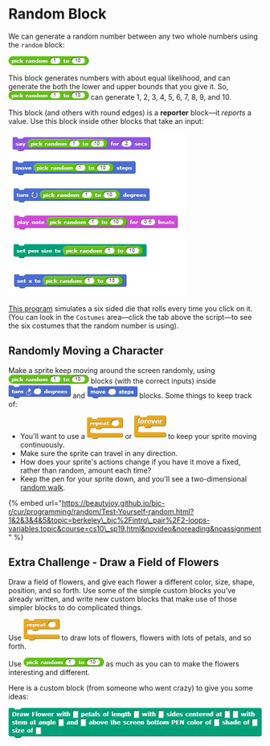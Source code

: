 # Random Block

We can generate a random number between any two whole numbers using the `random` block:

![](../.gitbook/assets/image%20%2891%29.png)

This block generates numbers with about equal likelihood, and can generate the both the lower and upper bounds that you give it. So, ![](../.gitbook/assets/image%20%2891%29.png) can generate 1, 2, 3, 4, 5, 6, 7, 8, 9, and 10.

This block \(and others with round edges\) is a **reporter** block—it _reports_ a value. Use this block inside other blocks that take an input:

![](../.gitbook/assets/image%20%2827%29.png)

[This program](http://snap.berkeley.edu/snapsource/snap.html#open:https://beautyjoy.github.io/bjc-r/prog/random/six-sided-die.xml) simulates a six sided die that rolls every time you click on it. \(You can look in the `Costumes` area—click the tab above the script—to see the six costumes that the random number is using\).

## Randomly Moving a Character

Make a sprite keep moving around the screen randomly, using ![](../.gitbook/assets/image%20%2891%29.png) blocks \(with the correct inputs\) inside ![](../.gitbook/assets/image%20%28123%29.png) and ![](../.gitbook/assets/image%20%28124%29.png) blocks. Some things to keep track of:

* You'll want to use a ![](../.gitbook/assets/image%20%2823%29.png) or ![](../.gitbook/assets/image%20%28122%29.png) to keep your sprite moving continuously.
* Make sure the sprite can travel in any direction.
* How does your sprite's actions change if you have it move a fixed, rather than random, amount each time?
* Keep the pen for your sprite down, and you'll see a two-dimensional [random walk](http://en.wikipedia.org/wiki/Random_walk).

{% embed url="https://beautyjoy.github.io/bjc-r/cur/programming/random/Test-Yourself-random.html?1&2&3&4&5&topic=berkeley\_bjc%2Fintro\_pair%2F2-loops-variables.topic&course=cs10\_sp19.html&novideo&noreading&noassignment" %}

## Extra Challenge - Draw a Field of Flowers

Draw a field of flowers, and give each flower a different color, size, shape, position, and so forth. Use some of the simple custom blocks you've already written, and write new custom blocks that make use of those simpler blocks to do complicated things.  
  
Use ![](../.gitbook/assets/image%20%2823%29.png) to draw lots of flowers, flowers with lots of petals, and so forth.  
  
Use ![](../.gitbook/assets/image%20%2891%29.png) as much as you can to make the flowers interesting and different.

Here is a custom block \(from someone who went crazy\) to give you some ideas:

![](../.gitbook/assets/image%20%2861%29.png)

